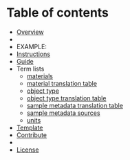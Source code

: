 # Table of contents

* [Overview](README.md)
* 
* EXAMPLE:
* [Instructions](instructions.md)
* [Guide](guide.md)
* Term lists
  * [materials](terms/material.md)
  * [material translation table](https://github.com/ess-dive-community/essdive-sample-id-metadata/blob/master/terms/material_translation_table.csv)
  * [object type](terms/objectType.md)
  * [object type translation table](https://github.com/ess-dive-community/essdive-sample-id-metadata/blob/master/terms/objectType_translation_table.csv)
  * [sample metadata translation table](https://github.com/ess-dive-community/essdive-sample-id-metadata/blob/master/terms/sampleMetadataTranslationTable.csv)
  * [sample metadata sources](terms/sampleMetadata_sources.md)
  * [units](terms/units.md)
* [Template](https://github.com/ess-dive-community/essdive-sample-id-metadata/blob/master/terms/sampleMetadataTranslationTable.xlsx)
* [Contribute](contribute.md)
* 
* [License](LICENSE.md)
